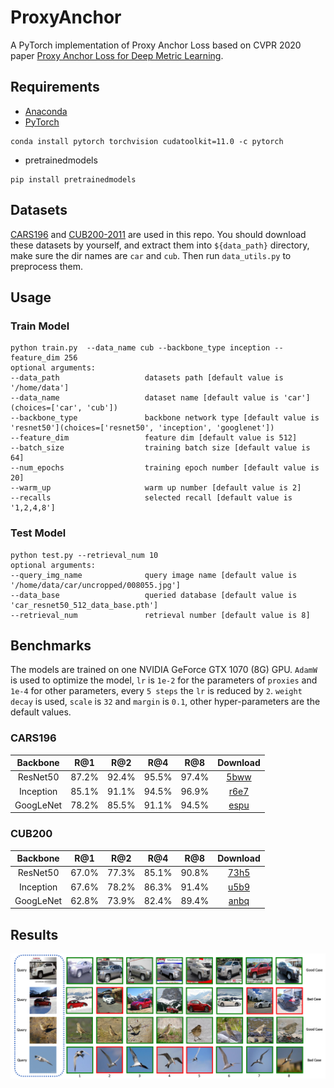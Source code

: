 # ProxyAnchor

A PyTorch implementation of Proxy Anchor Loss based on CVPR 2020
paper [Proxy Anchor Loss for Deep Metric Learning](https://arxiv.org/abs/2003.13911).

## Requirements

- [Anaconda](https://www.anaconda.com/download/)
- [PyTorch](https://pytorch.org)

```
conda install pytorch torchvision cudatoolkit=11.0 -c pytorch
```

- pretrainedmodels

```
pip install pretrainedmodels
```

## Datasets

[CARS196](http://ai.stanford.edu/~jkrause/cars/car_dataset.html)
and [CUB200-2011](http://www.vision.caltech.edu/visipedia/CUB-200-2011.html)
are used in this repo. You should download these datasets by yourself, and extract them into `${data_path}` directory,
make sure the dir names are `car` and `cub`. Then run `data_utils.py` to preprocess them.

## Usage
### Train Model

```
python train.py  --data_name cub --backbone_type inception --feature_dim 256
optional arguments:
--data_path                   datasets path [default value is '/home/data']
--data_name                   dataset name [default value is 'car'](choices=['car', 'cub'])
--backbone_type               backbone network type [default value is 'resnet50'](choices=['resnet50', 'inception', 'googlenet'])
--feature_dim                 feature dim [default value is 512]
--batch_size                  training batch size [default value is 64]
--num_epochs                  training epoch number [default value is 20]
--warm_up                     warm up number [default value is 2]
--recalls                     selected recall [default value is '1,2,4,8']
```

### Test Model

```
python test.py --retrieval_num 10
optional arguments:
--query_img_name              query image name [default value is '/home/data/car/uncropped/008055.jpg']
--data_base                   queried database [default value is 'car_resnet50_512_data_base.pth']
--retrieval_num               retrieval number [default value is 8]
```

## Benchmarks

The models are trained on one NVIDIA GeForce GTX 1070 (8G) GPU. `AdamW` is used to optimize the model, `lr` is `1e-2`
for the parameters of `proxies` and `1e-4` for other parameters, every `5 steps` the `lr` is reduced by `2`.
`weight decay` is used, `scale` is `32` and `margin` is `0.1`, other hyper-parameters are the default values.

### CARS196

<table>
  <thead>
    <tr>
      <th>Backbone</th>
      <th>R@1</th>
      <th>R@2</th>
      <th>R@4</th>
      <th>R@8</th>
      <th>Download</th>
    </tr>
  </thead>
  <tbody>
    <tr>
      <td align="center">ResNet50</td>
      <td align="center">87.2%</td>
      <td align="center">92.4%</td>
      <td align="center">95.5%</td>
      <td align="center">97.4%</td>
      <td align="center"><a href="https://pan.baidu.com/s/1ig6gwBBSm0EPzesL5KytYQ">5bww</a></td>
    </tr>
    <tr>
      <td align="center">Inception</td>
      <td align="center">85.1%</td>
      <td align="center">91.1%</td>
      <td align="center">94.5%</td>
      <td align="center">96.9%</td>
      <td align="center"><a href="https://pan.baidu.com/s/1-wVIlNjiqiUUD1kRh8Efww">r6e7</a></td>
    </tr>
    <tr>
      <td align="center">GoogLeNet</td>
      <td align="center">78.2%</td>
      <td align="center">85.5%</td>
      <td align="center">91.1%</td>
      <td align="center">94.5%</td>
      <td align="center"><a href="https://pan.baidu.com/s/1hMjWx9MG_40oHz6uBqe6OQ">espu</a></td>
    </tr>
  </tbody>
</table>

### CUB200

<table>
  <thead>
    <tr>
      <th>Backbone</th>
      <th>R@1</th>
      <th>R@2</th>
      <th>R@4</th>
      <th>R@8</th>
      <th>Download</th>
    </tr>
  </thead>
  <tbody>
    <tr>
      <td align="center">ResNet50</td>
      <td align="center">67.0%</td>
      <td align="center">77.3%</td>
      <td align="center">85.1%</td>
      <td align="center">90.8%</td>
      <td align="center"><a href="https://pan.baidu.com/s/128SGDlxV1Cd8gPJEi7Z4gA">73h5</a></td>
    </tr>
    <tr>
      <td align="center">Inception</td>
      <td align="center">67.6%</td>
      <td align="center">78.2%</td>
      <td align="center">86.3%</td>
      <td align="center">91.4%</td>
      <td align="center"><a href="https://pan.baidu.com/s/1i97a8vr3Le_9Bk-L0cTJug">u5b9</a></td>
    </tr>
    <tr>
      <td align="center">GoogLeNet</td>
      <td align="center">62.8%</td>
      <td align="center">73.9%</td>
      <td align="center">82.4%</td>
      <td align="center">89.4%</td>
      <td align="center"><a href="https://pan.baidu.com/s/1R6qnPfyBEKysCzWTdnO_6Q">anbq</a></td>
    </tr>
  </tbody>
</table>

## Results

![vis](results/result.png)
